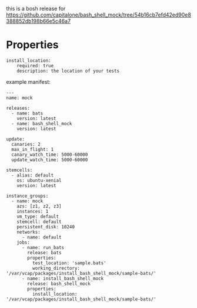 this is a bosh release for https://github.com/capitalone/bash_shell_mock/tree/54b16cb7efd42ed90e8388852db198b66e5c46a7

# Properties
```
install_location: 
    required: true
    description: the location of your tests
```

example manifest:
```
---
name: mock

releases:
  - name: bats
    version: latest
  - name: bash_shell_mock
    version: latest

update:
  canaries: 2
  max_in_flight: 1
  canary_watch_time: 5000-60000
  update_watch_time: 5000-60000
  
stemcells:
  - alias: default
    os: ubuntu-xenial
    version: latest

instance_groups:
  - name: mock
    azs: [z1, z2, z3]
    instances: 1
    vm_type: default
    stemcell: default
    persistent_disk: 10240
    networks:
      - name: default
    jobs:
      - name: run_bats
        release: bats
        properties:
          test_location: 'sample.bats'
          working_directory: '/var/vcap/packages/install_bash_shell_mock/sample-bats/'
      - name: install_bash_shell_mock
        release: bash_shell_mock
        properties:
          install_location: '/var/vcap/packages/install_bash_shell_mock/sample-bats/'
      
      
```
